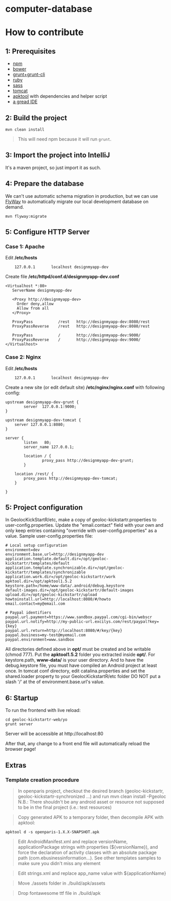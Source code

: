 computer-database
=================
# How to contribute

## 1: Prerequisites

* [npm](https://npmjs.org/)
* [bower](http://bower.io)
* [grunt+grunt-cli](http://gruntjs.com/getting-started)
* [ruby](http://www.ruby-lang.org)
* [sass](http://sass-lang.com/install)
* [tomcat](http://tomcat.apache.org/)
* [apktool](https://code.google.com/p/android-apktool/downloads/list) with dependencies and helper script
* [a gread IDE](http://www.jetbrains.com/idea/)  

## 2: Build the project

```mvn clean install```

> This will need npm because it will run ```grunt```.

## 3: Import the project into IntelliJ

It's a maven project, so just import it as such.

## 4: Prepare the database

We can't use automatic schema migration in production, but we can use [FlyWay](http://flywaydb.org/getstarted/firststeps/maven.html) to automatically migrate our local development database on demand.

```mvn flyway:migrate```

## 5: Configure HTTP Server

### Case 1: Apache

Edit **/etc/hosts**
```
    127.0.0.1       localhost designmyapp-dev
```

Create file **/etc/httpd/conf.d/designmyapp-dev.conf**
```
<Virtualhost *:80>
   ServerName designmyapp-dev

   <Proxy http://designmyapp-dev>
     Order deny,allow
     Allow from all
   </Proxy>

   ProxyPass           /rest   http://designmyapp-dev:8080/rest
   ProxyPassReverse    /rest   http://designmyapp-dev:8080/rest

   ProxyPass           /       http://designmyapp-dev:9000/
   ProxyPassReverse    /       http://designmyapp-dev:9000/
</Virtualhost>
```

### Case 2: Nginx

Edit **/etc/hosts**
```
    127.0.0.1       localhost designmyapp-dev
```

Create a new site (or edit default site) **/etc/nginx/nginx.conf** with following config:
```
upstream designmyapp-dev-grunt {
        server  127.0.0.1:9000;
}

upstream designmyapp-dev-tomcat {
	server 127.0.0.1:8080;
}

server {
        listen   80;
        server_name 127.0.0.1;

        location / {
                proxy_pass http://designmyapp-dev-grunt;
        }

	location /rest/ {
		proxy_pass http://designmyapp-dev-tomcat;
	}

}
```

## 5: Project configuration
In GeolocKickStartR/etc, make a copy of geoloc-kickstartr.properties to user-config.properties.
Update the "email.contact" field with your own and only keep entries containing "override with user-config.properties" as a value.
Sample user-config.properties file:

```
# Local setup configuration
environment=dev
environment.base.url=http://designmyapp-dev
application.template.default.dir=/opt/geoloc-kickstartr/templates/default
application.template.synchronizable.dir=/opt/geoloc-kickstartr/templates/synchronizable
application.work.dir=/opt/geoloc-kickstartr/work
apktool.dir=/opt/apktool1.5.2
keystore.path=/home/www-data/.android/debug.keystore
default-images.dir=/opt/geoloc-kickstartr/default-images
upload.dir=/opt/geoloc-kickstartr/upload
howtoinstall.url=http://localhost:8080/#/howto
email.contact=my@email.com

# Paypal identifiers
paypal.url.payment=https://www.sandbox.paypal.com/cgi-bin/webscr
paypal.url.notify=http://my-public-url.excilys.com/rest/paypal?key={key}
paypal.url.return=http://localhost:8080/#/key/{key}
paypal.business=my-test@myemail.com
paypal.environment=www.sandbox
```

All directories defined above in **opt/** must be created and be writable (chmod 777).
Put the **apktool1.5.2** folder you extracted inside **opt/**.
For keystore.path, **www-data/** is your user directory. And to have the debug.keystore file, you must have compiled an Android project at least once.
In tomcat conf directory, edit catalina.properties and set the shared.loader property to your GeolocKickstartR/etc folder
DO NOT put a slash '/' at the of environment.base.url's value.

## 6: Startup

To run the frontend with live reload:

```
cd geoloc-kickstartr-web/yo
grunt server
```

Server will be accessible at http://localhost:80

After that, any change to a front end file will automatically reload the browser page!


## Extras

### Template creation procedure

>In openparis project, checkout the desired branch (geoloc-kickstartr, geoloc-kickstartr-synchronized ...) and run mvn clean install -Pgeoloc
N.B.: There shouldn't be any android asset or resource not supposed to be in the final project (i.e.: test resources) 

>Copy generated APK to a temporary folder, then decompile APK with apktool:
```
apktool d -s openparis-1.X.X-SNAPSHOT.apk
```

>Edit AndroidManifest.xml and replace versionName, applicationPackage strings with properties (${versionName}), and force the declaration of activity classes with an absolute package path (com.ebusinessinformation...).
See other templates samples to make sure you didn't miss any element

>Edit strings.xml and replace app_name value with ${applicationName}

>Move ./assets folder in ./build/apk/assets

>Drop fontawesome ttf file in ./build/apk
